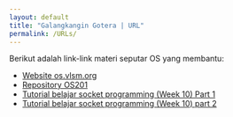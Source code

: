 ```yaml
---
layout: default
title: "Galangkangin Gotera | URL"
permalink: /URLs/
---
```


Berikut adalah link-link materi seputar OS yang membantu:

- [Website os.vlsm.org](https://os.vlsm.org/)
- [Repository OS201](https://github.com/UI-FASILKOM-OS/os201)
- [Tutorial belajar socket programming (Week 10) Part 1](https://www.youtube.com/watch?v=LtXEMwSG5-8)
- [Tutorial belajar socket programming (Week 10) part 2](https://www.youtube.com/watch?v=mStnzIEprH8)